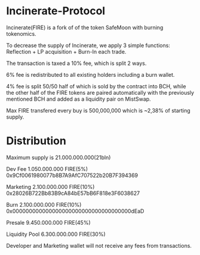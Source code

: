 # Incinerate-Protocol
Incinerate(FIRE) is a fork of of the token SafeMoon with burning tokenomics.

To decrease the supply of Incinerate, we apply 3 simple functions: Reflection + LP acquisition + Burn-In each trade.

The transaction is taxed a 10% fee, which is split 2 ways.

  6% fee is redistributed to all existing holders including a burn wallet.
  
  4% fee is split 50/50 half of which is sold by the contract into BCH, while the other half of the FIRE tokens are paired automatically with the previously mentioned BCH and added as a liquidity pair on MistSwap.


Max FIRE transfered every buy is 500,000,000 which is ~2,38% of starting supply.
# Distribution

  Maximum supply is 21.000.000.000(21bln)
  
  Dev Fee	        1.050.000.000 FIRE(5%)          0x9Cf0061980077b8B7A9AfC707522b20B7F394369
  
  Marketing 	    2.100.000.000 FIRE(10%)         0x28026B722Bb83B9cA84bE57bB6F818e3F6038627
  
  Burn 	          2.100.000.000 FIRE(10%)         0x000000000000000000000000000000000000dEaD
  
  Presale	        9.450.000.000 FIRE(45%)         
  
  Liquidity	Pool  6.300.000.000 FIRE(30%)         
  
  Developer and Marketing wallet will not receive any fees from transactions.
